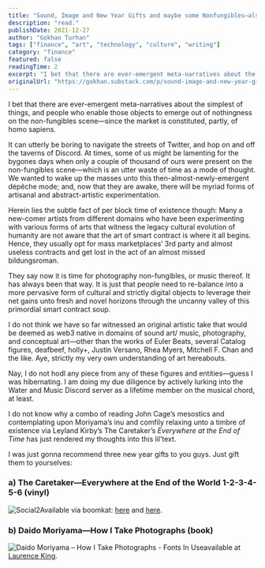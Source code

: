 ```yaml
---
title: "Sound, Image and New Year Gifts and maybe some Nonfungibles—also, SEO plase GM and perchance an NFT 100K EOY LFG"
description: "read."
publishDate: 2021-12-27
author: "Gokhan Turhan"
tags: ["finance", "art", "technology", "culture", "writing"]
category: "finance"
featured: false
readingTime: 2
excerpt: "I bet that there are ever-emergent meta-narratives about the simplest of things, and people who enable those objects to emerge out of nothingness on the non-fungibles scene—since the market is constit..."
originalUrl: "https://gokhan.substack.com/p/sound-image-and-new-year-gifts-and"
---
```


I bet that there are ever-emergent meta-narratives about the simplest of things, and people who enable those objects to emerge out of nothingness on the non-fungibles scene—since the market is constituted, partly, of homo sapiens.

It can utterly be boring to navigate the streets of Twitter, and hop on and off the taverns of Discord. At times, some of us might be lamenting for the bygones days when only a couple of thousand of ours were present on the non-fungibles scene—which is an utter waste of time as a mode of thought. We wanted to wake up the masses unto this then-almost-newly-emergent dépêche mode; and, now that they are awake, there will be myriad forms of artisanal and abstract-artistic experimentation.

Herein lies the subtle fact of per block time of existence though: Many a new-comer artists from different domains who have been experimenting with various forms of arts that witness the legacy cultural evolution of humanity are not aware that the art of smart contract is where it all begins. Hence, they usually opt for mass marketplaces’ 3rd party and almost useless contracts and get lost in the act of an almost missed bildungsroman.

They say now it is time for photography non-fungibles, or music thereof. It has always been that way. It is just that people need to re-balance into a more pervasive form of cultural and strictly digital objects to leverage their net gains unto fresh and novel horizons through the uncanny valley of this primordial smart contract soup.

I do not think we have so far witnessed an original artistic take that would be deemed as web3 native in domains of sound art/ music, photography, and conceptual art—other than the works of Euler Beats, several Catalog figures, deafbeef, holly+, Justin Versano, Rhea Myers, Mitchell F. Chan and the like. Aye, strictly my very own understanding of art hereabouts.

Nay, I do not hodl any piece from any of these figures and entities—guess I was hibernating. I am doing my due diligence by actively lurking into the Water and Music Discord server as a lifetime member on the musical chord, at least.

I do not know why a combo of reading John Cage’s mesostics and contemplating upon Moriyama’s inu and comfily relaxing unto a timbre of existence via Leyland Kirby’s The Caretaker’s *Everywhere at the End of Time* has just rendered my thoughts into this lil’text. 

I was just gonna recommend three new year gifts to you guys. Just gift them to yourselves:

### a) The Caretaker—Everywhere at the End of the World 1-2-3-4-5-6 (vinyl)

![Social2](https://bucketeer-e05bbc84-baa3-437e-9518-adb32be77984.s3.amazonaws.com/public/images/6db421b6-021d-4c7d-a3ec-f7c1b1c1a3bd_600x593.jpeg)Available via boomkat: [here](https://boomkat.com/products/everywhere-at-the-end-of-time-stages-1-3) and [here](https://boomkat.com/products/everywhere-at-the-end-of-time-stages-4-6-22ef1a10-fb61-419b-a4f6-356adbe834a9).

### b) Daido Moriyama—How I Take Photographs (book)

![Daido Moriyama – How I Take Photographs - Fonts In Use](https://bucketeer-e05bbc84-baa3-437e-9518-adb32be77984.s3.amazonaws.com/public/images/baf6d8e8-a969-405b-90d0-9ac7973dd732_1340x860.jpeg)available at [Laurence King](https://www.laurenceking.com/us/product/daido-moriyama/).